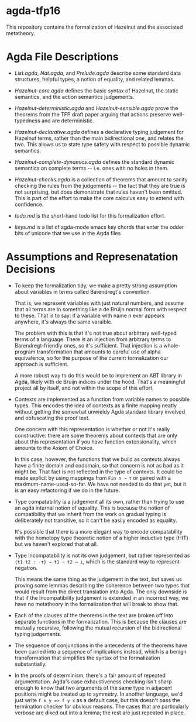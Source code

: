 # agda-tfp16

This repository contains the formalization of Hazelnut and the associated
metatheory.

Agda File Descriptions
======================

- *List.agda*, *Nat.agda*, and *Prelude.agda* describe some standard data
   structures, helpful types, a notion of equality, and related lemmas.

- *Hazelnut-core.agda* defines the basic syntax of Hazelnut, the static
   semantics, and the action semantics judgements.

- *Hazelnut-deterministic.agda* and *Hazelnut-sensible.agda* prove the
   theorems from the TFP draft paper arguing that actions preserve
   well-typedness and are deterministic.

- *Hazelnut-declarative.agda* defines a declarative typing judgement for
   Hazelnut terms, rather than the main bidirectional one, and relates the
   two. This allows us to state type safety with respect to possible
   dynamic semantics.

- *Hazelnut-complete-dynamics.agda* defines the standard dynamic semantics
   on complete terms -- i.e. ones with no holes in them.

- *Hazelnut-checks.agda* is a collection of theorems that amount to sanity
   checking the rules from the judgements -- the fact that they are true is
   not surprising, but does demonstrate that rules haven't been
   omitted. This is part of the effort to make the core calculus easy to
   extend with confidence.

- *todo.md* is the short-hand todo list for this formalization effort.

- *keys.md* is a list of agda-mode emacs key chords that enter the odder
   bits of unicode that we use in the Agda files

Assumptions and Represenatation Decisions
=========================================

- To keep the formalization tidy, we make a pretty strong assumption about
  variables in terms called Barendregt's convention.

  That is, we represent variables with just natural numbers, and assume
  that all terms are in something like a de Bruijn normal form with respect
  to these. That is to say: if a variable with name n ever appears
  anywhere, it's always the same varaible.

  The problem with this is that it's not true about arbitrary well-typed
  terms of a language. There is an injection from arbitrary terms to
  Barendregt-friendly ones, so it's sufficient. That injection is a
  whole-program transformation that amounts to careful use of alpha
  equivalence, so for the purpose of the current formalization our approach
  is sufficient.

  A more robust way to do this would be to implement an ABT library in
  Agda, likely with de Bruijn indices under the hood. That's a meaningful
  project all by itself, and not within the scope of this effort.

- Contexts are implemented as a function from variable names to possible
  types. This encodes the idea of contexts as a finite mapping neatly
  without getting the somewhat unwieldy Agda standard library involved and
  obfuscating the proof text.

  One concern with this representation is whether or not it's really
  constructive: there are some theorems about contexts that are only about
  this representation if you have function extensionality, which amounts to
  the Axiom of Choice.

  In this case, however, the functions that we build as contexts always
  have a finite domain and codomain, so that concern is not as bad as it
  might be. That fact is not reflected in the type of contexts. It could be
  made explicit by using mappings from `Fin n → τ̇` or paired with a
  maximum-name-used-so-far. We have not needed to do that yet, but it is an
  easy refactoring if we do in the future.

- Type compatability is a judgement all its own, rather than trying to use
  an agda internal notion of equality. This is because the notion of
  compatibility that we inherit from the work on gradual typing is
  deliberately not transitive, so it can't be easily encoded as equality.

  It's possible that there is a more elegant way to encode compatability
  with the homotopy type theoretic notion of a higher inductive type (HIT)
  but we haven't explored that at all.

- Type incompatability is not its own judgement, but rather represented as
  `{t1 t2 : ·τ} → t1 ~ t2 → ⊥`, which is the standard way to represent
  negation.

  This means the same thing as the judgement in the text, but saves us
  proving some lemmas describing the coherence between two types that would
  result from the direct translation into Agda. The only downside is that
  if the incompatibility judgement is extended in an incorrect way, we have
  no metatheory in the formalization that will break to show that.

- Each of the clauses of the theorems in the text are broken off into
  separate functions in the formalization. This is because the clauses are
  mutually recursive, following the mutual recursion of the bidirectional
  typing judgements.

- The sequence of conjunctions in the antecedents of the theorems have been
  curried into a sequence of implications instead, which is a benign
  transformation that simplifies the syntax of the formalization
  substantially.

- In the proofs of determinism, there's a fair amount of repeated
  argumentation. Agda's case exhaustiveness checking isn't sharp enough to
  know that two arguments of the same type in adjacent positions might be
  treated up to symmetry. In another language, we'd just write `f x y => f
  y x` as a default case, but this doesn't pass the termination checker for
  obvious reasons. The cases that are particularly verbose are diked out
  into a lemma; the rest are just repeated in place.
